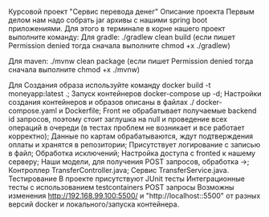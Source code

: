 Курсовой проект "Сервис перевода денег"
Описание проекта
Первым делом нам надо собрать jar архивы с нашими spring boot приложениями. Для этого в терминале в корне нашего проект выполните команду:
Для gradle: ./gradlew clean build (если пишет Permission denied тогда сначала выполните chmod +x ./gradlew)

Для maven: ./mvnw clean package (если пишет Permission denied тогда сначала выполните chmod +x ./mvnw)

Для Создания образа используйте команду docker build -t moneyapp:latest .;
Запуск контейнеров docker-compose up -d;
Настройки создания контейнеров и образов описаны в файлах ./ docker-compose.yaml и Dockerfile;
Front не обрабатывает получаемые backend id запросов, поэтому стоит заглушка на null и проведение всех операций в очереди (в тестах проблем не возникает и все работает корректно);
Данные по картам обрабатываются, ждут подтверждения оплаты и хранятся в репозитории;
Присутствует логирование с записью в файл;
Обработка исключений;
Настройка доступа с fronted к нашему серверу;
Наши модели, для получения POST запросов, обработка ->;
Контроллер TransferController.java;
Сервис TransferService.java.
Тестирование
В проекте присутствуют JUnit тесты
Интеграционные тесты с использованием testcontainers
POST запросы
Возможны изменения http://192.168.99.100:5500/ и "http://localhost::5500" от разных версий docker и локального/запуска контейнера.